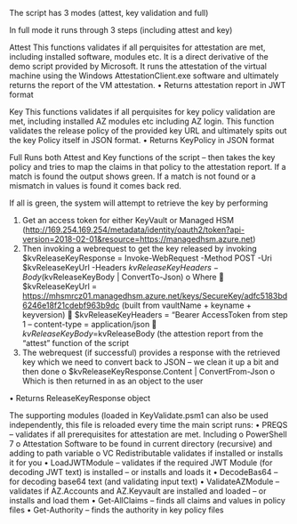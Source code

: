 The script has 3 modes (attest, key validation and full)

In full mode it runs through 3 steps (including attest and key) 

Attest
This functions validates if all perquisites for attestation are met, including installed software, modules etc. It is a direct derivative of the demo script provided by Microsoft.
It runs the attestation of the virtual machine using the Windows AttestationClient.exe software and ultimately returns the report of the VM attestation.
•	Returns attestation report in JWT format

Key
This functions validates if all perquisites for key policy validation are met, including installed AZ modules etc including AZ login.
This function validates the release policy of the provided key URL and ultimately spits out the key Policy itself in JSON format.
•	Returns KeyPolicy in JSON format

Full
Runs both Attest and Key functions of the script – then takes the key policy and tries to map the claims in that policy to the attestation report. If a match is found the output shows green. If a match is not found or a mismatch in values is found it comes back red. 

If all is green, the system will attempt to retrieve the key by performing
1.	Get an access token for either KeyVault or Managed HSM (http://169.254.169.254/metadata/identity/oauth2/token?api-version=2018-02-01&resource=https://managedhsm.azure.net)
2.	Then invoking a webrequest to get the key released by invoking $kvReleaseKeyResponse = Invoke-WebRequest -Method POST -Uri $kvReleaseKeyUrl -Headers $kvReleaseKeyHeaders -Body ($kvReleaseKeyBody | ConvertTo-Json)
o	Where
	$kvReleaseKeyUrl = https://mhsmrcz01.managedhsm.azure.net/keys/SecureKey/adfc5183bd6246e18f21cdebf963b9dc  (built from vaultName + keyname + keyversion)
	$kvReleaseKeyHeaders = “Bearer AccessToken from step 1 – content-type = application/json
	$kvReleaseKeyBody =$kvReleaseBody (the attestion report from the “attest” function of the script
3.	The webrequest (if successful) provides a response with the retrieved key which we need to convert back to JSON – we clean it up a bit and then done
o	$kvReleaseKeyResponse.Content | ConvertFrom-Json
o	Which is then returned in as an object to the user

•	Returns ReleaseKeyResponse object


The supporting modules (loaded in KeyValidate.psm1 can also be used independently, this file is reloaded every time the main script runs:
•	PREQS – validates if all prerequisites for attestation are met. Including
o	PowerShell 7
o	Attestation Software to be found in current directory (recursive) and adding to path variable
o	VC Redistributable validates if installed or installs it for you
•	LoadJWTModule – validates if the required JWT Module (for decoding JWT text) is installed – or installs and loads it
•	DecodeBas64 – for decoding base64 text (and validating input text)
•	ValidateAZModule – validates if AZ.Accounts and AZ.Keyvault are installed and loaded – or installs and load them
•	Get-AllClaims – finds all claims and values in policy files
•	Get-Authority – finds the authority in key policy files
